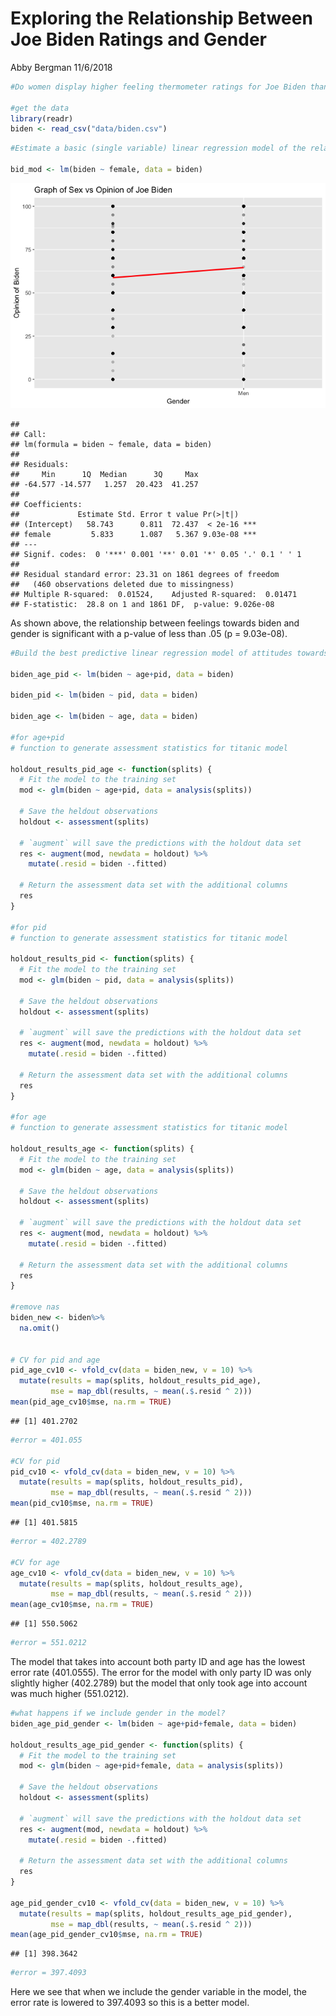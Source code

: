 Exploring the Relationship Between Joe Biden Ratings and Gender
================
Abby Bergman
11/6/2018

``` r
#Do women display higher feeling thermometer ratings for Joe Biden than men?

#get the data
library(readr)
biden <- read_csv("data/biden.csv")
```

``` r
#Estimate a basic (single variable) linear regression model of the relationship between gender and feelings towards Joe Biden.

bid_mod <- lm(biden ~ female, data = biden)
```

![](hw6_biden_files/figure-markdown_github/unnamed-chunk-3-1.png)

    ## 
    ## Call:
    ## lm(formula = biden ~ female, data = biden)
    ## 
    ## Residuals:
    ##     Min      1Q  Median      3Q     Max 
    ## -64.577 -14.577   1.257  20.423  41.257 
    ## 
    ## Coefficients:
    ##             Estimate Std. Error t value Pr(>|t|)    
    ## (Intercept)   58.743      0.811  72.437  < 2e-16 ***
    ## female         5.833      1.087   5.367 9.03e-08 ***
    ## ---
    ## Signif. codes:  0 '***' 0.001 '**' 0.01 '*' 0.05 '.' 0.1 ' ' 1
    ## 
    ## Residual standard error: 23.31 on 1861 degrees of freedom
    ##   (460 observations deleted due to missingness)
    ## Multiple R-squared:  0.01524,    Adjusted R-squared:  0.01471 
    ## F-statistic:  28.8 on 1 and 1861 DF,  p-value: 9.026e-08

As shown above, the relationship between feelings towards biden and gender is significant with a p-value of less than .05 (p = 9.03e-08).

``` r
#Build the best predictive linear regression model of attitudes towards Joe Biden given the variables you have available. In this context, “best” is defined as the model with the lowest MSE. Compare at least three different model formulations (aka different combinations of variables). Use 10-fold cross-validation to avoid a biased estimate of MSE.

biden_age_pid <- lm(biden ~ age+pid, data = biden)

biden_pid <- lm(biden ~ pid, data = biden)

biden_age <- lm(biden ~ age, data = biden)

#for age+pid 
# function to generate assessment statistics for titanic model

holdout_results_pid_age <- function(splits) {
  # Fit the model to the training set
  mod <- glm(biden ~ age+pid, data = analysis(splits))

  # Save the heldout observations
  holdout <- assessment(splits)

  # `augment` will save the predictions with the holdout data set
  res <- augment(mod, newdata = holdout) %>% 
    mutate(.resid = biden -.fitted)

  # Return the assessment data set with the additional columns
  res
}

#for pid
# function to generate assessment statistics for titanic model

holdout_results_pid <- function(splits) {
  # Fit the model to the training set
  mod <- glm(biden ~ pid, data = analysis(splits))

  # Save the heldout observations
  holdout <- assessment(splits)

  # `augment` will save the predictions with the holdout data set
  res <- augment(mod, newdata = holdout) %>% 
    mutate(.resid = biden -.fitted)

  # Return the assessment data set with the additional columns
  res
}

#for age
# function to generate assessment statistics for titanic model

holdout_results_age <- function(splits) {
  # Fit the model to the training set
  mod <- glm(biden ~ age, data = analysis(splits))

  # Save the heldout observations
  holdout <- assessment(splits)

  # `augment` will save the predictions with the holdout data set
  res <- augment(mod, newdata = holdout) %>% 
    mutate(.resid = biden -.fitted)

  # Return the assessment data set with the additional columns
  res
}

#remove nas
biden_new <- biden%>%
  na.omit()
  

# CV for pid and age
pid_age_cv10 <- vfold_cv(data = biden_new, v = 10) %>%
  mutate(results = map(splits, holdout_results_pid_age),
         mse = map_dbl(results, ~ mean(.$.resid ^ 2)))
mean(pid_age_cv10$mse, na.rm = TRUE)
```

    ## [1] 401.2702

``` r
#error = 401.055

#CV for pid
pid_cv10 <- vfold_cv(data = biden_new, v = 10) %>%
  mutate(results = map(splits, holdout_results_pid),
         mse = map_dbl(results, ~ mean(.$.resid ^ 2)))
mean(pid_cv10$mse, na.rm = TRUE)
```

    ## [1] 401.5815

``` r
#error = 402.2789

#CV for age
age_cv10 <- vfold_cv(data = biden_new, v = 10) %>%
  mutate(results = map(splits, holdout_results_age),
         mse = map_dbl(results, ~ mean(.$.resid ^ 2)))
mean(age_cv10$mse, na.rm = TRUE)
```

    ## [1] 550.5062

``` r
#error = 551.0212
```

The model that takes into account both party ID and age has the lowest error rate (401.0555). The error for the model with only party ID was only slightly higher (402.2789) but the model that only took age into account was much higher (551.0212).

``` r
#what happens if we include gender in the model?
biden_age_pid_gender <- lm(biden ~ age+pid+female, data = biden)

holdout_results_age_pid_gender <- function(splits) {
  # Fit the model to the training set
  mod <- glm(biden ~ age+pid+female, data = analysis(splits))

  # Save the heldout observations
  holdout <- assessment(splits)

  # `augment` will save the predictions with the holdout data set
  res <- augment(mod, newdata = holdout) %>% 
    mutate(.resid = biden -.fitted)

  # Return the assessment data set with the additional columns
  res
}

age_pid_gender_cv10 <- vfold_cv(data = biden_new, v = 10) %>%
  mutate(results = map(splits, holdout_results_age_pid_gender),
         mse = map_dbl(results, ~ mean(.$.resid ^ 2)))
mean(age_pid_gender_cv10$mse, na.rm = TRUE)
```

    ## [1] 398.3642

``` r
#error = 397.4093
```

Here we see that when we include the gender variable in the model, the error rate is lowered to 397.4093 so this is a better model.

